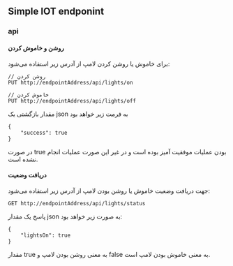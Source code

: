 ## Simple IOT endponint 


### api 

#### روشن و خاموش کردن
برای خاموش یا روشن کردن لامپ از آدرس زیر استفاده می‌شود:
``` 
// روشن کردن
PUT http://endpointAddress/api/lights/on

// خاموش کردن
PUT http://endpointAddress/api/lights/off
```
مقدار بازگشتی یک json به فرمت زیر خواهد بود

```
{
	"success": true
}
```
در صورت true بودن عملیات موفقیت آمیز بوده است و در غیر این صورت عملیات انجام نشده است.



#### دریافت وضعیت 
جهت دریافت وضعیت خاموش یا روشن بودن لامپ از آدرس زیر استفاده می‌شود:

```
GET http://endpointAddress/api/lights/status
```

پاسخ یک مقدار json به صورت زیر خواهد بود:
```
{
	"lightsOn": true
}
```
مقدار true به معنی روشن بودن لامپ و false به معنی خاموش بودن لامپ است.
